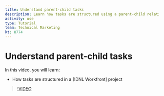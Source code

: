 ```yaml
---
title: Understand parent-child tasks
description: Learn how tasks are structured using a parent-child relationship in a [!DNL Adobe Workfront] project.
activity: use
type: Tutorial
team: Technical Marketing
kt: 8774
---
```

# Understand parent-child tasks

In this video, you will learn:

* How tasks are structured in a [!DNL Workfront] project

>[!VIDEO](https://video.tv.adobe.com/v/335087/?quality=12)
